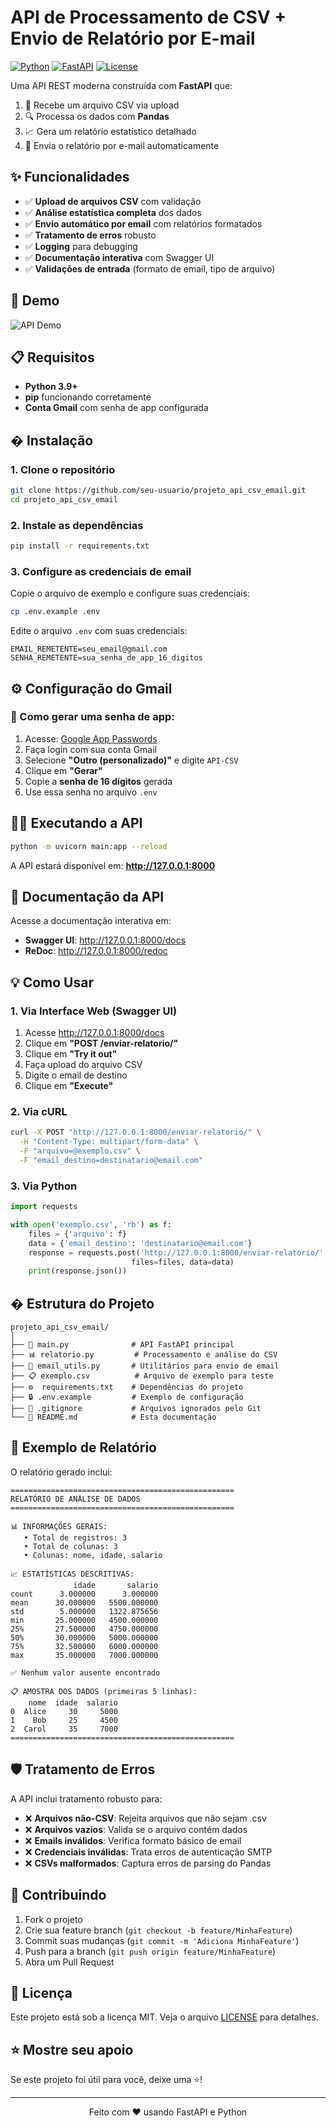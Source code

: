 
# API de Processamento de CSV + Envio de Relatório por E-mail

[![Python](https://img.shields.io/badge/Python-3.9+-blue.svg)](https://python.org)
[![FastAPI](https://img.shields.io/badge/FastAPI-0.104+-green.svg)](https://fastapi.tiangolo.com)
[![License](https://img.shields.io/badge/License-MIT-yellow.svg)](LICENSE)

Uma API REST moderna construída com **FastAPI** que:
1. 📁 Recebe um arquivo CSV via upload
2. 🔍 Processa os dados com **Pandas**
3. 📈 Gera um relatório estatístico detalhado
4. 📧 Envia o relatório por e-mail automaticamente

## ✨ Funcionalidades

- ✅ **Upload de arquivos CSV** com validação
- ✅ **Análise estatística completa** dos dados
- ✅ **Envio automático por email** com relatórios formatados
- ✅ **Tratamento de erros** robusto
- ✅ **Logging** para debugging
- ✅ **Documentação interativa** com Swagger UI
- ✅ **Validações de entrada** (formato de email, tipo de arquivo)

## 🚀 Demo

![API Demo](https://via.placeholder.com/800x400?text=API+Demo+Screenshot)

## 📋 Requisitos

- **Python 3.9+**
- **pip** funcionando corretamente
- **Conta Gmail** com senha de app configurada

## �️ Instalação

### 1. Clone o repositório
```bash
git clone https://github.com/seu-usuario/projeto_api_csv_email.git
cd projeto_api_csv_email
```

### 2. Instale as dependências
```bash
pip install -r requirements.txt
```

### 3. Configure as credenciais de email
Copie o arquivo de exemplo e configure suas credenciais:
```bash
cp .env.example .env
```

Edite o arquivo `.env` com suas credenciais:
```env
EMAIL_REMETENTE=seu_email@gmail.com
SENHA_REMETENTE=sua_senha_de_app_16_digitos
```

## ⚙️ Configuração do Gmail

### 🔐 Como gerar uma senha de app:

1. Acesse: [Google App Passwords](https://myaccount.google.com/apppasswords)
2. Faça login com sua conta Gmail
3. Selecione **"Outro (personalizado)"** e digite `API-CSV`
4. Clique em **"Gerar"**
5. Copie a **senha de 16 dígitos** gerada
6. Use essa senha no arquivo `.env`

## 🏃‍♂️ Executando a API

```bash
python -m uvicorn main:app --reload
```

A API estará disponível em: **http://127.0.0.1:8000**

## 📖 Documentação da API

Acesse a documentação interativa em:
- **Swagger UI**: http://127.0.0.1:8000/docs
- **ReDoc**: http://127.0.0.1:8000/redoc

## 💡 Como Usar

### 1. Via Interface Web (Swagger UI)
1. Acesse http://127.0.0.1:8000/docs
2. Clique em **"POST /enviar-relatorio/"**
3. Clique em **"Try it out"**
4. Faça upload do arquivo CSV
5. Digite o email de destino
6. Clique em **"Execute"**

### 2. Via cURL
```bash
curl -X POST "http://127.0.0.1:8000/enviar-relatorio/" \
  -H "Content-Type: multipart/form-data" \
  -F "arquivo=@exemplo.csv" \
  -F "email_destino=destinatario@email.com"
```

### 3. Via Python
```python
import requests

with open('exemplo.csv', 'rb') as f:
    files = {'arquivo': f}
    data = {'email_destino': 'destinatario@email.com'}
    response = requests.post('http://127.0.0.1:8000/enviar-relatorio/', 
                           files=files, data=data)
    print(response.json())
```

## � Estrutura do Projeto

```
projeto_api_csv_email/
│
├── 📄 main.py              # API FastAPI principal
├── 📊 relatorio.py         # Processamento e análise do CSV  
├── 📧 email_utils.py       # Utilitários para envio de email
├── 📋 exemplo.csv          # Arquivo de exemplo para teste
├── ⚙️  requirements.txt    # Dependências do projeto
├── 🔒 .env.example         # Exemplo de configuração
├── 🚫 .gitignore           # Arquivos ignorados pelo Git
└── 📖 README.md            # Esta documentação
```

## 🧪 Exemplo de Relatório

O relatório gerado inclui:

```
==================================================
RELATÓRIO DE ANÁLISE DE DADOS
==================================================

📊 INFORMAÇÕES GERAIS:
   • Total de registros: 3
   • Total de colunas: 3
   • Colunas: nome, idade, salario

📈 ESTATÍSTICAS DESCRITIVAS:
              idade       salario
count      3.000000      3.000000
mean      30.000000   5500.000000
std        5.000000   1322.875656
min       25.000000   4500.000000
25%       27.500000   4750.000000
50%       30.000000   5000.000000
75%       32.500000   6000.000000
max       35.000000   7000.000000

✅ Nenhum valor ausente encontrado

📋 AMOSTRA DOS DADOS (primeiras 5 linhas):
    nome  idade  salario
0  Alice     30     5000
1    Bob     25     4500
2  Carol     35     7000
==================================================
```

## 🛡️ Tratamento de Erros

A API inclui tratamento robusto para:
- ❌ **Arquivos não-CSV**: Rejeita arquivos que não sejam .csv
- ❌ **Arquivos vazios**: Valida se o arquivo contém dados
- ❌ **Emails inválidos**: Verifica formato básico de email
- ❌ **Credenciais inválidas**: Trata erros de autenticação SMTP
- ❌ **CSVs malformados**: Captura erros de parsing do Pandas

## 🤝 Contribuindo

1. Fork o projeto
2. Crie sua feature branch (`git checkout -b feature/MinhaFeature`)
3. Commit suas mudanças (`git commit -m 'Adiciona MinhaFeature'`)
4. Push para a branch (`git push origin feature/MinhaFeature`)
5. Abra um Pull Request

## 📄 Licença

Este projeto está sob a licença MIT. Veja o arquivo [LICENSE](LICENSE) para detalhes.

## ⭐ Mostre seu apoio

Se este projeto foi útil para você, deixe uma ⭐!

---

<div align="center">
Feito com ❤️ usando FastAPI e Python
</div>


